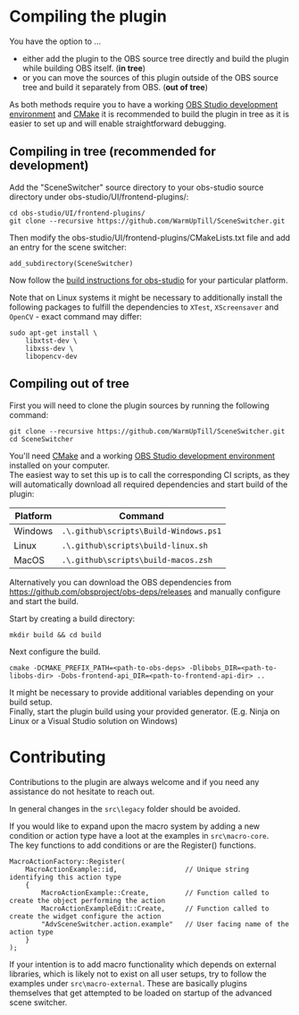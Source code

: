 # Compiling the plugin

You have the option to ...
- either add the plugin to the OBS source tree directly and build the plugin while building OBS itself. (**in tree**)
- or you can move the sources of this plugin outside of the OBS source tree and build it separately from OBS. (**out of tree**)

As both methods require you to have a working [OBS Studio development environment](https://obsproject.com/wiki/Building-OBS-Studio) and [CMake](https://cmake.org/download/) it is recommended to build the plugin in tree as it is easier to set up and will enable straightforward debugging.

## Compiling in tree (recommended for development)
Add the "SceneSwitcher" source directory to your obs-studio source directory under obs-studio/UI/frontend-plugins/:
```
cd obs-studio/UI/frontend-plugins/
git clone --recursive https://github.com/WarmUpTill/SceneSwitcher.git
```

Then modify the obs-studio/UI/frontend-plugins/CMakeLists.txt file and add an entry for the scene switcher:
```
add_subdirectory(SceneSwitcher)
```

Now follow the [build instructions for obs-studio](https://obsproject.com/wiki/Building-OBS-Studio) for your particular platform.

Note that on Linux systems it might be necessary to additionally install the following packages to fulfill the dependencies to `XTest`, `XScreensaver` and `OpenCV` - exact command may differ:
```
sudo apt-get install \
    libxtst-dev \
    libxss-dev \
    libopencv-dev
```


## Compiling out of tree

First you will need to clone the plugin sources by running the following command:
```
git clone --recursive https://github.com/WarmUpTill/SceneSwitcher.git
cd SceneSwitcher
```

You'll need [CMake](https://cmake.org/download/) and a working [OBS Studio development environment](https://obsproject.com/wiki/Building-OBS-Studio) installed on your computer.  
The easiest way to set this up is to call the corresponding CI scripts, as they will automatically download all required dependencies and start build of the plugin:

| Platform      | Command |
| ----------- | ----------- |
| Windows      | `.\.github\scripts\Build-Windows.ps1`      |
| Linux   | `.\.github\scripts\build-linux.sh` |
| MacOS   |  `.\.github\scripts\build-macos.zsh` |

Alternatively you can download the OBS dependencies from https://github.com/obsproject/obs-deps/releases and manually configure and start the build.

Start by creating a build directory:
```
mkdir build && cd build
```
Next configure the build.
```
cmake -DCMAKE_PREFIX_PATH=<path-to-obs-deps> -Dlibobs_DIR=<path-to-libobs-dir> -Dobs-frontend-api_DIR=<path-to-frontend-api-dir> ..
```
It might be necessary to provide additional variables depending on your build setup.  
Finally, start the plugin build using your provided generator. (E.g. Ninja on Linux or a Visual Studio solution on Windows)

# Contributing

Contributions to the plugin are always welcome and if you need any assistance do not hesitate to reach out.

In general changes in the `src\legacy` folder should be avoided.  

If you would like to expand upon the macro system by adding a new condition or action type have a loot at the examples in `src\macro-core`.  
The key functions to add conditions or are the Register() functions.

```
MacroActionFactory::Register(
    MacroActionExample::id,                 // Unique string identifying this action type
    {
        MacroActionExample::Create,         // Function called to create the object performing the action
        MacroActionExampleEdit::Create,     // Function called to create the widget configure the action
        "AdvSceneSwitcher.action.example"   // User facing name of the action type
    }
);
```

If your intention is to add macro functionality which depends on external libraries, which is likely not to exist on all user setups, try to follow the examples under `src\macro-external`.
These are basically plugins themselves that get attempted to be loaded on startup of the advanced scene switcher.
